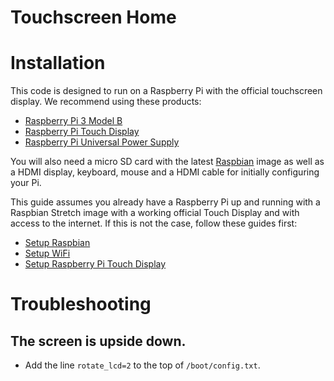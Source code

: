 Touchscreen Home
================

# Installation

This code is designed to run on a Raspberry Pi with the official touchscreen
display. We recommend using these products:

* [Raspberry Pi 3 Model B](https://www.raspberrypi.org/products/raspberry-pi-3-model-b/)
* [Raspberry Pi Touch Display](https://www.raspberrypi.org/products/raspberry-pi-touch-display/)
* [Raspberry Pi Universal Power Supply](https://www.raspberrypi.org/products/raspberry-pi-universal-power-supply/)

You will also need a micro SD card with the latest
[Raspbian](https://www.raspberrypi.org/downloads/raspbian/) image as well as
a HDMI display, keyboard, mouse and a HDMI cable for initially configuring your
Pi.

This guide assumes you already have a Raspberry Pi up and running with a
Raspbian Stretch image with a working official Touch Display and with access to
the internet. If this is not the case, follow these guides first:

* [Setup Raspbian](https://www.imore.com/how-get-started-using-raspberry-pi)
* [Setup WiFi](https://www.digikey.com/en/maker/blogs/raspberry-pi-3-how-to-configure-wi-fi-and-bluetooth/03fcd2a252914350938d8c5471cf3b63)
* [Setup Raspberry Pi Touch Display](https://thepihut.com/blogs/raspberry-pi-tutorials/45295044-raspberry-pi-7-touch-screen-assembly-guide)



# Troubleshooting

## The screen is upside down.
* Add the line `rotate_lcd=2` to the top of `/boot/config.txt`.
